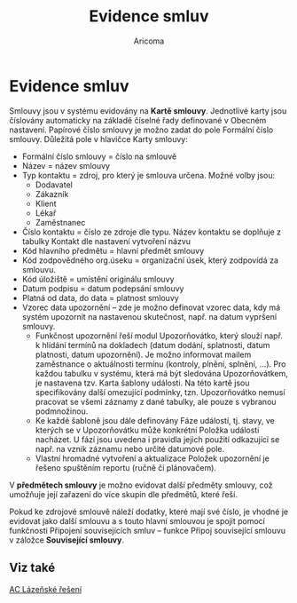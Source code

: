 ﻿---
    title: "Evidence smluv"
    author: Aricoma
    ms.date: 04/30/2018
    ms.topic: article
    ms.prod: dynamics-nav-2017
    ms.contentlocale: cs-cz
    ms.lasthandoff: 04/30/2018
---

# Evidence smluv
Smlouvy jsou v systému evidovány na **Kartě smlouvy**. Jednotlivé karty jsou číslovány automaticky na základě číselné řady definované v Obecném nastavení. Papírové číslo smlouvy je možno zadat do pole Formální číslo smlouvy.
Důležitá pole v hlavičce Karty smlouvy:
-	Formální číslo smlouvy = číslo na smlouvě
-	Název = název smlouvy
-	Typ kontaktu = zdroj, pro který je smlouva určena. Možné volby jsou:
	- Dodavatel
	- Zákazník
	- Klient
	- Lékař
	- Zaměstnanec
-	Číslo kontaktu = číslo ze zdroje dle typu. Název kontaktu se doplňuje z tabulky Kontakt dle nastavení vytvoření názvu
-	Kód hlavního předmětu = hlavní předmět smlouvy
-	Kód zodpovědného org.úseku = organizační úsek, který zodpovídá za smlouvu.
-	Kód úložiště = umístění originálu smlouvy
-	Datum podpisu = datum podepsání smlouvy
-	Platná od data, do data = platnost smlouvy
-	Vzorec data upozornění – zde je možno definovat vzorec data, kdy má systém upozornit na nastavenou skutečnost, např. na datum vypršení smlouvy. 
	- Funkčnost upozornění řeší modul Upozorňovátko, který slouží např. k hlídání termínů na dokladech (datum dodání, splatnosti, datum platnosti, datum upozornění). Je možno informovat mailem zaměstnance o aktuálnosti termínu (kontroly, plnění, splnění, …). Pro každou tabulku v systému, která má být sledována Upozorňovátkem, je nastavena tzv. Karta šablony události. Na této kartě jsou specifikovány další omezující podmínky, tzn. Upozorňovátko nemusí pracovat se všemi záznamy z dané tabulky, ale pouze s vybranou podmnožinou.
	- Ke každé šabloně jsou dále definovány Fáze událostí, tj. stavy, ve kterých se v Upozorňovátku může konkrétní Položka události nacházet. U fází jsou uvedena i pravidla jejich použití odkazující se např. na vznik záznamu nebo určité datumové pole.
	- Vlastní hromadné vytvoření a aktualizace Položek upozornění je řešeno spuštěním reportu (ručně či plánovačem).

V **předmětech smlouvy** je možno evidovat další předměty smlouvy, což umožňuje její zařazení do více skupin dle předmětů, které řeší. 

Pokud ke zdrojové smlouvě náleží dodatky, které mají své číslo, je vhodné je evidovat jako další smlouvu a s touto hlavní smlouvou je spojit pomocí funkčnosti Připojení souvisejících smluv – funkce Připoj související smlouvu v záložce **Související smlouvy**. 

## <a name="see-also"></a>Viz také
[AC Lázeňské řešení](ac-spa-solution.md)